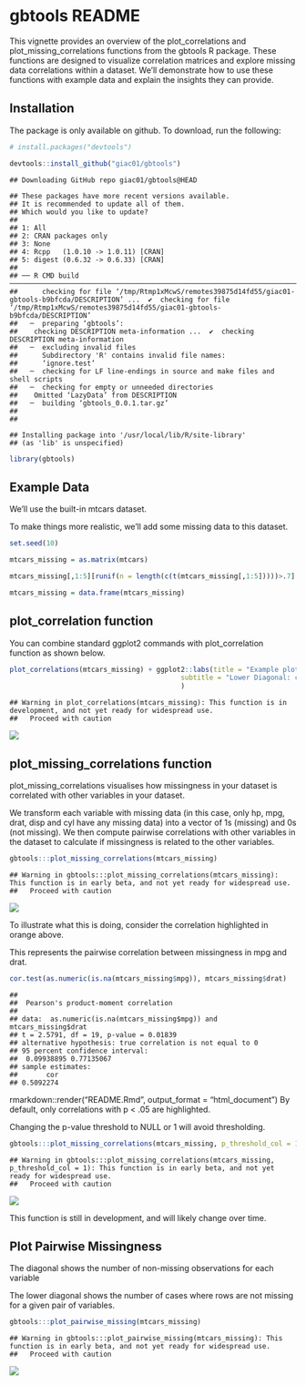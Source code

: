 gbtools README
================

This vignette provides an overview of the plot_correlations and
plot_missing_correlations functions from the gbtools R package. These
functions are designed to visualize correlation matrices and explore
missing data correlations within a dataset. We’ll demonstrate how to use
these functions with example data and explain the insights they can
provide.

## Installation

The package is only available on github. To download, run the following:

``` r
# install.packages("devtools")

devtools::install_github("giac01/gbtools")
```

    ## Downloading GitHub repo giac01/gbtools@HEAD

    ## These packages have more recent versions available.
    ## It is recommended to update all of them.
    ## Which would you like to update?
    ## 
    ## 1: All                             
    ## 2: CRAN packages only              
    ## 3: None                            
    ## 4: Rcpp   (1.0.10 -> 1.0.11) [CRAN]
    ## 5: digest (0.6.32 -> 0.6.33) [CRAN]
    ## 
    ## ── R CMD build ────────────────────────────────────────────────────────────────────────────────────────────────────────────
    ##      checking for file ‘/tmp/Rtmp1xMcwS/remotes39875d14fd55/giac01-gbtools-b9bfcda/DESCRIPTION’ ...  ✔  checking for file ‘/tmp/Rtmp1xMcwS/remotes39875d14fd55/giac01-gbtools-b9bfcda/DESCRIPTION’
    ##   ─  preparing ‘gbtools’:
    ##    checking DESCRIPTION meta-information ...  ✔  checking DESCRIPTION meta-information
    ##   ─  excluding invalid files
    ##      Subdirectory 'R' contains invalid file names:
    ##      ‘ignore.test’
    ##   ─  checking for LF line-endings in source and make files and shell scripts
    ##   ─  checking for empty or unneeded directories
    ##    Omitted ‘LazyData’ from DESCRIPTION
    ##   ─  building ‘gbtools_0.0.1.tar.gz’
    ##      
    ## 

    ## Installing package into '/usr/local/lib/R/site-library'
    ## (as 'lib' is unspecified)

``` r
library(gbtools)
```

## Example Data

We’ll use the built-in mtcars dataset.

To make things more realistic, we’ll add some missing data to this
dataset.

``` r
set.seed(10)

mtcars_missing = as.matrix(mtcars)

mtcars_missing[,1:5][runif(n = length(c(t(mtcars_missing[,1:5]))))>.7] <- NA

mtcars_missing = data.frame(mtcars_missing)
```

## plot_correlation function

You can combine standard ggplot2 commands with plot_correlation function
as shown below.

``` r
plot_correlations(mtcars_missing) + ggplot2::labs(title = "Example plot_correlations",
                                          subtitle = "Lower Diagonal: correlations\nDiagonal: # non-missing observations for each variable\nUpper Diagonal: sample size for pairwise correlations and 95% CI"
                                          )
```

    ## Warning in plot_correlations(mtcars_missing): This function is in development, and not yet ready for widespread use. 
    ##   Proceed with caution

![](README_files/figure-gfm/unnamed-chunk-2-1.png)<!-- -->

## plot_missing_correlations function

plot_missing_correlations visualises how missingness in your dataset is
correlated with other variables in your dataset.

We transform each variable with missing data (in this case, only hp,
mpg, drat, disp and cyl have any missing data) into a vector of 1s
(missing) and 0s (not missing). We then compute pairwise correlations
with other variables in the dataset to calculate if missingness is
related to the other variables.

``` r
gbtools:::plot_missing_correlations(mtcars_missing)
```

    ## Warning in gbtools:::plot_missing_correlations(mtcars_missing): This function is in early beta, and not yet ready for widespread use. 
    ##   Proceed with caution

![](README_files/figure-gfm/unnamed-chunk-3-1.png)<!-- -->

To illustrate what this is doing, consider the correlation highlighted
in orange above.

This represents the pairwise correlation between missingness in mpg and
drat.

``` r
cor.test(as.numeric(is.na(mtcars_missing$mpg)), mtcars_missing$drat)
```

    ## 
    ##  Pearson's product-moment correlation
    ## 
    ## data:  as.numeric(is.na(mtcars_missing$mpg)) and mtcars_missing$drat
    ## t = 2.5791, df = 19, p-value = 0.01839
    ## alternative hypothesis: true correlation is not equal to 0
    ## 95 percent confidence interval:
    ##  0.09938895 0.77135067
    ## sample estimates:
    ##       cor 
    ## 0.5092274

rmarkdown::render(“README.Rmd”, output_format = “html_document”) By
default, only correlations with p \< .05 are highlighted.

Changing the p-value threshold to NULL or 1 will avoid thresholding.

``` r
gbtools:::plot_missing_correlations(mtcars_missing, p_threshold_col = 1)
```

    ## Warning in gbtools:::plot_missing_correlations(mtcars_missing, p_threshold_col = 1): This function is in early beta, and not yet ready for widespread use. 
    ##   Proceed with caution

![](README_files/figure-gfm/unnamed-chunk-5-1.png)<!-- -->

This function is still in development, and will likely change over time.

## Plot Pairwise Missingness

The diagonal shows the number of non-missing observations for each
variable

The lower diagonal shows the number of cases where rows are not missing
for a given pair of variables.

``` r
gbtools:::plot_pairwise_missing(mtcars_missing)
```

    ## Warning in gbtools:::plot_pairwise_missing(mtcars_missing): This function is in early beta, and not yet ready for widespread use. 
    ##   Proceed with caution

![](README_files/figure-gfm/unnamed-chunk-6-1.png)<!-- -->
